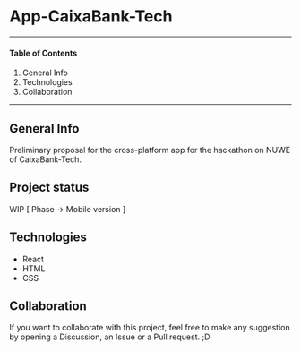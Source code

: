# App-CaixaBank-Tech
<!--### [🚀 [Go to the website]](https://peregrintuk.github.io/App-CaixaBank-Tech/)-->

***
#### Table of Contents
1. General Info
2. Technologies
3. Collaboration
***

## General Info
Preliminary proposal for the cross-platform app for the hackathon on NUWE of CaixaBank-Tech.

## Project status
WIP [ Phase -> Mobile version ]

## Technologies
- React
- HTML
- CSS

## Collaboration
If you want to collaborate with this project, feel free to make any suggestion by opening a Discussion, an Issue or a Pull request. ;D
